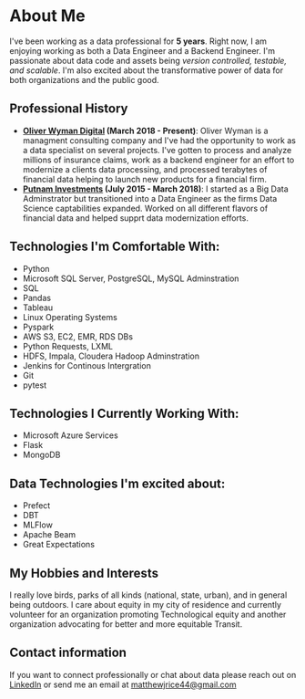 # About Me
I've been working as a data professional for **5 years**. Right now, I am enjoying working as both a Data Engineer and a Backend Engineer. I'm passionate about data code and assets being *version controlled, testable, and scalable*. I'm also excited about the transformative power of data for both organizations and the public good.

## Professional History
* **[Oliver Wyman Digital](https://www.oliverwyman.com/our-expertise/capabilities/digital.html) (March 2018 - Present)**: Oliver Wyman is a managment consulting company and I've had the opportunity to work as a data specialist on several projects. I've gotten to process and analyze millions of insurance claims, work as a backend engineer for an effort to modernize a clients data processing, and processed terabytes of financial data helping to launch new products for a financial firm.
* **[Putnam Investments](https://www.putnam.com/) (July 2015 - March 2018)**: I started as a Big Data Adminstrator but transitioned into a Data Engineer as the firms Data Science captabilities expanded. Worked on all different flavors of financial data and helped supprt data modernization efforts.

## Technologies I'm Comfortable With:
* Python
* Microsoft SQL Server, PostgreSQL, MySQL Adminstration
* SQL
* Pandas
* Tableau
* Linux Operating Systems
* Pyspark
* AWS S3, EC2, EMR, RDS DBs
* Python Requests, LXML
* HDFS, Impala, Cloudera Hadoop Adminstration
* Jenkins for Continous Intergration
* Git
* pytest

## Technologies I Currently Working With:
* Microsoft Azure Services
* Flask
* MongoDB

## Data Technologies I'm excited about:
* Prefect
* DBT
* MLFlow
* Apache Beam
* Great Expectations

## My Hobbies and Interests
I really love birds, parks of all kinds (national, state, urban), and in general being outdoors. I care about equity in my city of residence and currently volunteer for an organization promoting Technological equity and another organization advocating for better and more equitable Transit.

## Contact information
If you want to connect professionally or chat about data please reach out on [LinkedIn](https://www.linkedin.com/in/matthew-rice-06179663/) or send me an email at <matthewjrice44@gmail.com>

